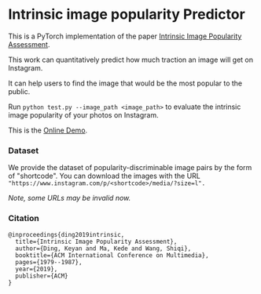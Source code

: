 # Intrinsic image popularity Predictor

This is a PyTorch implementation of the paper [Intrinsic Image Popularity Assessment](https://arxiv.org/abs/1907.01985).

This work can quantitatively predict how much traction an image will get on Instagram. 

It can help users to find the image that would be the most popular to the public.

Run ```python test.py --image_path <image_path>``` to evaluate the intrinsic image popularity of your photos on Instagram. 

This is the [Online Demo](iipa.free-http.svipss.top).

### Dataset
We provide the dataset of popularity-discriminable image pairs by the form of "shortcode". You can download the images with the URL ```"https://www.instagram.com/p/<shortcode>/media/?size=l".``` 

*Note, some URLs may be invalid now.*

### Citation
```
@inproceedings{ding2019intrinsic,
  title={Intrinsic Image Popularity Assessment},
  author={Ding, Keyan and Ma, Kede and Wang, Shiqi},
  booktitle={ACM International Conference on Multimedia},
  pages={1979--1987},
  year={2019},
  publisher={ACM}
}
```
